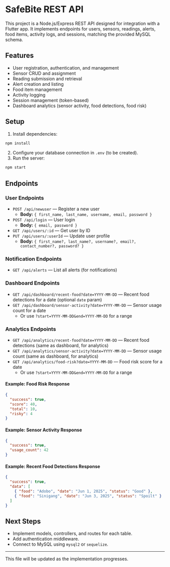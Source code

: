 # SafeBite REST API

This project is a Node.js/Express REST API designed for integration with a Flutter app. It implements endpoints for users, sensors, readings, alerts, food items, activity logs, and sessions, matching the provided MySQL schema.

## Features
- User registration, authentication, and management
- Sensor CRUD and assignment
- Reading submission and retrieval
- Alert creation and listing
- Food item management
- Activity logging
- Session management (token-based)
- Dashboard analytics (sensor activity, food detections, food risk)

## Setup
1. Install dependencies:
```bash
npm install
```
2. Configure your database connection in `.env` (to be created).
3. Run the server:
```bash
npm start
```

## Endpoints

### User Endpoints
- `POST /api/newuser` — Register a new user
  - **Body:** `{ first_name, last_name, username, email, password }`
- `POST /api/login` — User login
  - **Body:** `{ email, password }`
- `GET /api/users/:id` — Get user by ID
- `PUT /api/users/:userId` — Update user profile
  - **Body:** `{ first_name?, last_name?, username?, email?, contact_number?, password? }`

### Notification Endpoints
- `GET /api/alerts` — List all alerts (for notifications)

### Dashboard Endpoints
- `GET /api/dashboard/recent-food?date=YYYY-MM-DD` — Recent food detections for a date (optional `date` param)
- `GET /api/dashboard/sensor-activity?date=YYYY-MM-DD` — Sensor usage count for a date
  - Or use `?start=YYYY-MM-DD&end=YYYY-MM-DD` for a range

### Analytics Endpoints
- `GET /api/analytics/recent-food?date=YYYY-MM-DD` — Recent food detections (same as dashboard, for analytics)
- `GET /api/analytics/sensor-activity?date=YYYY-MM-DD` — Sensor usage count (same as dashboard, for analytics)
- `GET /api/analytics/food-risk?date=YYYY-MM-DD` — Food risk score for a date
  - Or use `?start=YYYY-MM-DD&end=YYYY-MM-DD` for a range

#### Example: Food Risk Response
```json
{
  "success": true,
  "score": 40,
  "total": 10,
  "risky": 4
}
```

#### Example: Sensor Activity Response
```json
{
  "success": true,
  "usage_count": 42
}
```

#### Example: Recent Food Detections Response
```json
{
  "success": true,
  "data": [
    { "food": "Adobo", "date": "Jun 1, 2025", "status": "Good" },
    { "food": "Sinigang", "date": "Jun 3, 2025", "status": "Spoilt" }
  ]
}
```

## Next Steps
- Implement models, controllers, and routes for each table.
- Add authentication middleware.
- Connect to MySQL using `mysql2` or `sequelize`.

---

This file will be updated as the implementation progresses.
